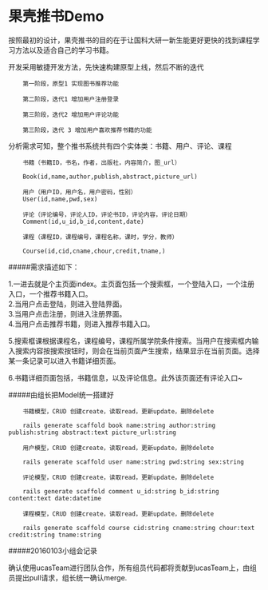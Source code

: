 果壳推书Demo
==================================================
按照最初的设计，果壳推书的目的在于让国科大研一新生能更好更快的找到课程学习方法以及适合自己的学习书籍。

开发采用敏捷开发方法，先快速构建原型上线，然后不断的迭代


        第一阶段，原型1 实现图书推荐功能

        第二阶段，迭代1 增加用户注册登录

        第三阶段，迭代2 增加用户评论功能

        第三阶段，迭代 3 增加用户喜欢推荐书籍的功能



分析需求可知，整个推书系统共有四个实体类：书籍、用户、评论、课程





        书籍（书籍ID，书名，作者，出版社，内容简介，图_url）

        Book(id,name,author,publish,abstract,picture_url)

        用户（用户ID，用户名，用户密码，性别）
        User(id,name,pwd,sex)

        评论（评论编号，评论人ID，评论书ID，评论内容，评论日期）
        Comment(id,u_id,b_id,content,date)

        课程（课程ID，课程编号，课程名称，课时，学分，教师）

        Course(id,cid,cname,chour,credit,tname,)




#####需求描述如下：

1.一进去就是个主页面index。主页面包括一个搜索框，一个登陆入口，一个注册入口，一个推荐书籍入口。<br>
2.当用户点击登陆，则进入登陆界面。<br>
3.当用户点击注册，则进入注册界面。<br>
4.当用户点击推荐书籍，则进入推荐书籍入口。<br>


5.搜索框课根据课程名，课程编号，课程所属学院条件搜索。当用户在搜索框内输入搜索内容按搜索按钮时，则会在当前页面产生搜索，结果显示在当前页面。选择某一条记录可以进入书籍详细页面。<br>

6.书籍详细页面包括，书籍信息，以及评论信息。此外该页面还有评论入口~<br>




#####由组长把Model统一搭建好

        书籍模型，CRUD 创建create，读取read，更新update，删除delete

        rails generate scaffold book name:string author:string publish:string abstract:text picture_url:string

        用户模型，CRUD 创建create，读取read，更新update，删除delete

        rails generate scaffold user name:string pwd:string sex:string 

        评论模型，CRUD 创建create，读取read，更新update，删除delete

        rails generate scaffold comment u_id:string b_id:string content:text date:datetime 

        课程模型，CRUD 创建create，读取read，更新update，删除delete

        rails generate scaffold course cid:string cname:string chour:text credit:string tname:string 

#####20160103小组会记录

确认使用ucasTeam进行团队合作，所有组员代码都将贡献到ucasTeam上，由组员提出pull请求，组长统一确认merge.<br>